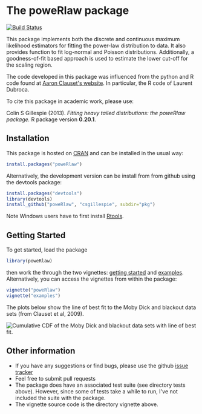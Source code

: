 The poweRlaw package
====================
[![Build Status](https://travis-ci.org/csgillespie/poweRlaw.png?branch=master,dev)](https://travis-ci.org/csgillespie/poweRlaw)

This package implements both the discrete and continuous maximum likelihood estimators for fitting the power-law distribution to data. It also provides function to fit log-normal and Poisson distributions. Additionally, a goodness-of-fit based approach is used to estimate the lower cut-off for the scaling region. 

The code developed in this package was influenced from the python and R code found at [Aaron Clauset's website](http://tuvalu.santafe.edu/~aaronc/powerlaws/). In particular, the R code of Laurent Dubroca.

To cite this package in academic work, please use:

Colin S Gillespie (2013). *Fitting heavy tailed
  distributions: the poweRlaw package.* R package version
  **0.20.1**.


Installation
------------

This package is hosted on [CRAN](http://cran.r-project.org/web/packages/poweRlaw/index.html) and can be installed in the usual way:
```r
install.packages("poweRlaw")
```
Alternatively, the development version can be install from from github using the devtools package:
```r
install.packages("devtools")
library(devtools)
install_github("poweRlaw", "csgillespie", subdir="pkg")
```

Note Windows users have to first install [Rtools](http://cran.rstudio.com/bin/windows/Rtools/).

Getting Started
---------------

To get started, load the package
```r
library(poweRlaw)
```
then work the through the two vignettes: [getting started](https://github.com/csgillespie/poweRlaw/blob/master/pkg/inst/doc/poweRlaw.pdf?raw=true) and [examples](https://github.com/csgillespie/poweRlaw/blob/master/pkg/inst/doc/examples.pdf?raw=true). Alternatively, you can access the vignettes from within the package:
```r
vignette("poweRlaw")
vignette("examples")
```
The plots below show the line of best fit to the Moby Dick and blackout data sets (from Clauset et al, 2009).


![Cumulative CDF of the Moby Dick and blackout data sets with line of best fit.](https://raw.github.com/csgillespie/poweRlaw/master/graphics/figure1.png)


Other information
-----------------

 * If you have any suggestions or find bugs, please use the github [issue tracker](https://github.com/csgillespie/poweRlaw/issues)
 * Feel free to submit pull requests
 * The package does have an associated test suite (see directory tests above). However, since some of tests take a while to run, I've not included the suite with the package.
 * The vignette source code is the directory vignette above.



